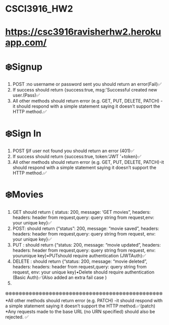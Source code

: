 # CSCI3916_HW2
# https://csc3916ravisherhw2.herokuapp.com/

# ❄️Signup
1. POST :no username or password sent you should return an error(Fail)✅
2. If success should return {success:true, msg:'Successful created new user.(Pass)✅
3. All other methods should return error (e.g. GET, PUT, DELETE, PATCH) -it should respond with a simple statement saying it doesn’t support the HTTP method.✅

# ❄️Sign In
1. POST §If user not found you should return an error (401)✅
2. If success should return {success:true, token:'JWT '+token}✅
3. All other methods should return error (e.g. GET, PUT, DELETE, PATCH)-it should respond with a simple statement saying it doesn’t support the HTTP method.✅

# ❄️Movies
1. GET should return { status: 200, message: ‘GET movies”,  headers: headers: header from request,query: query string from request,env: your unique key}✅
2. POST:  should  return  {“status”:  200,  message:  “movie saved”, headers: headers: header from request,query: query string from request, env: your unique key}✅
3. PUT :  should  return  {“status:  200,  message:  “movie updated”, headers: headers: header from request,query: query string from request, env: yourunique key}•PUTshould require authentication (JWTAuth)✅
4. DELETE :  should  return  {“status:  200,  message:  “movie deleted”, headers: headers: header from request,query: query string from request, env: your unique key}•Delete should require authentication (Basic Auth)✅(Also added an extra fail case )
5. 

❄️❄️❄️❄️❄️❄️❄️❄️❄️❄️❄️❄️❄️❄️❄️❄️❄️❄️❄️❄️❄️❄️❄️❄️❄️❄️❄️❄️❄️❄️❄️❄️❄️❄️❄️❄️❄️❄️❄️❄️❄️❄️❄️❄️❄️❄️❄️
*All other methods should return error (e.g. PATCH) -it should respond with a simple statement saying it doesn’t support the HTTP method.✅(patch)
*Any requests made to the base URL (no URN specified) should also be rejected. ✅

